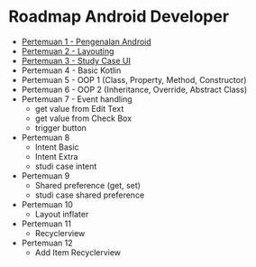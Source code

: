 # Roadmap Android Developer

- [Pertemuan 1 - Pengenalan Android](docs/pertemuan1.md)
- [Pertemuan 2 - Layouting](docs/pertemuan2.md)
- [Pertemuan 3 - Study Case UI](docs/pertemuan3.md)
- Pertemuan 4 - Basic Kotlin
- Pertemuan 5 - OOP 1 (Class, Property, Method, Constructor)
- Pertemuan 6 - OOP 2 (Inheritance, Override, Abstract Class)
- Pertemuan 7 - Event handling
    - get value from Edit Text
    - get value from Check Box
    - trigger button
- Pertemuan 8
  - Intent Basic
  - Intent Extra
  - studi case intent
- Pertemuan 9
  - Shared preference (get, set)
  - studi case shared preference
- Pertemuan 10
  - Layout inflater
- Pertemuan 11
  - Recyclerview
- Pertemuan 12
  - Add Item Recyclerview
